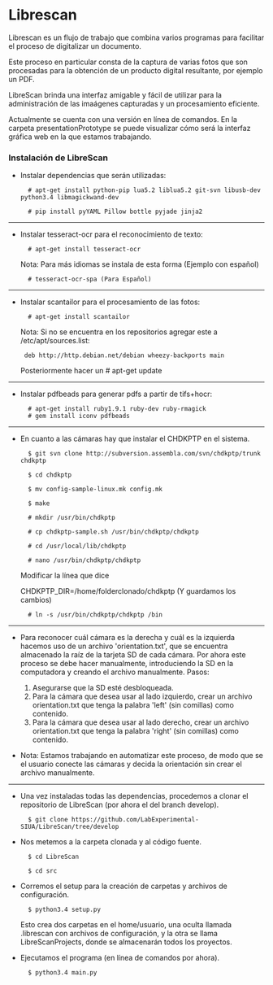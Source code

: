 # Librescan

Librescan es un flujo de trabajo que combina varios programas para facilitar el proceso de digitalizar un documento.

Este proceso en particular consta de la captura de varias fotos que son procesadas para la obtención de un producto digital resultante, por ejemplo un PDF. 

LibreScan brinda una interfaz amigable y fácil de utilizar para la administración de las imaágenes capturadas y un procesamiento eficiente.

Actualmente se cuenta con una versión en línea de comandos. En la carpeta presentationPrototype se puede visualizar cómo será la interfaz gráfica web en la que estamos trabajando.

### Instalación de LibreScan
- Instalar dependencias que serán utilizadas:

        # apt-get install python-pip lua5.2 liblua5.2 git-svn libusb-dev python3.4 libmagickwand-dev

        # pip install pyYAML Pillow bottle pyjade jinja2

---

- Instalar tesseract-ocr para el reconocimiento de texto:

        # apt-get install tesseract-ocr

    Nota: Para más idiomas se instala de esta forma (Ejemplo con español)
    
        # tesseract-ocr-spa (Para Español)

---

- Instalar scantailor para el procesamiento de las fotos:

        # apt-get install scantailor
	
	Nota: Si no se encuentra en los repositorios agregar este a /etc/apt/sources.list:
	
	   deb http://http.debian.net/debian wheezy-backports main

	Posteriormente hacer un # apt-get update

---

- Instalar pdfbeads para generar pdfs a partir de tifs+hocr:

        # apt-get install ruby1.9.1 ruby-dev ruby-rmagick 
        # gem install iconv pdfbeads


---
- En cuanto a las cámaras hay que instalar el CHDKPTP en el sistema.

        $ git svn clone http://subversion.assembla.com/svn/chdkptp/trunk chdkptp

        $ cd chdkptp

        $ mv config-sample-linux.mk config.mk

        $ make

        # mkdir /usr/bin/chdkptp

        # cp chdkptp-sample.sh /usr/bin/chdkptp/chdkptp

        # cd /usr/local/lib/chdkptp

        # nano /usr/bin/chdkptp/chdkptp

    Modificar la línea que dice
	
	CHDKPTP_DIR=/home/folderclonado/chdkptp (Y guardamos los cambios)

        # ln -s /usr/bin/chdkptp/chdkptp /bin

---

- Para reconocer cuál cámara es la derecha y cuál es la izquierda hacemos uso de un archivo 'orientation.txt', que se encuentra almacenado la raíz de la tarjeta SD de cada cámara. Por ahora este proceso se debe hacer manualmente, introduciendo la SD en la computadora y creando el archivo manualmente. Pasos:
	
	1. Asegurarse que la SD esté desbloqueada.
	2. Para la cámara que desea usar al lado izquierdo, crear un archivo orientation.txt que tenga la palabra 'left' (sin comillas) como contenido.
	3. Para la cámara que desea usar al lado derecho, crear un archivo orientation.txt que tenga la palabra 'right' (sin comillas) como contenido.

- Nota: Estamos trabajando en automatizar este proceso, de modo que se el usuario conecte las cámaras y decida la orientación sin crear el archivo manualmente.

---

- Una vez instaladas todas las dependencias, procedemos a clonar el repositorio de LibreScan (por ahora el del branch develop).

        $ git clone https://github.com/LabExperimental-SIUA/LibreScan/tree/develop

- Nos metemos a la carpeta clonada y al código fuente.

        $ cd LibreScan

        $ cd src

- Corremos el setup para la creación de carpetas y archivos de configuración.

        $ python3.4 setup.py

    Esto crea dos carpetas en el home/usuario, una oculta llamada .librescan con archivos de configuración, y la otra se llama LibreScanProjects, donde se almacenarán todos los proyectos.

- Ejecutamos el programa (en línea de comandos por ahora).

        $ python3.4 main.py


